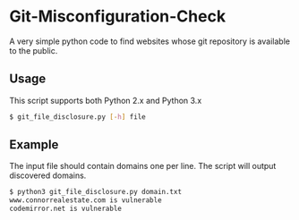 # Git-Misconfiguration-Check

A very simple python code to find websites whose git repository is available to the public.

## Usage

This script supports both Python 2.x and Python 3.x

```bash
$ git_file_disclosure.py [-h] file
```

## Example
The input file should contain domains one per line. The script will output discovered domains.

```bash
$ python3 git_file_disclosure.py domain.txt 
www.connorrealestate.com is vulnerable
codemirror.net is vulnerable
```
